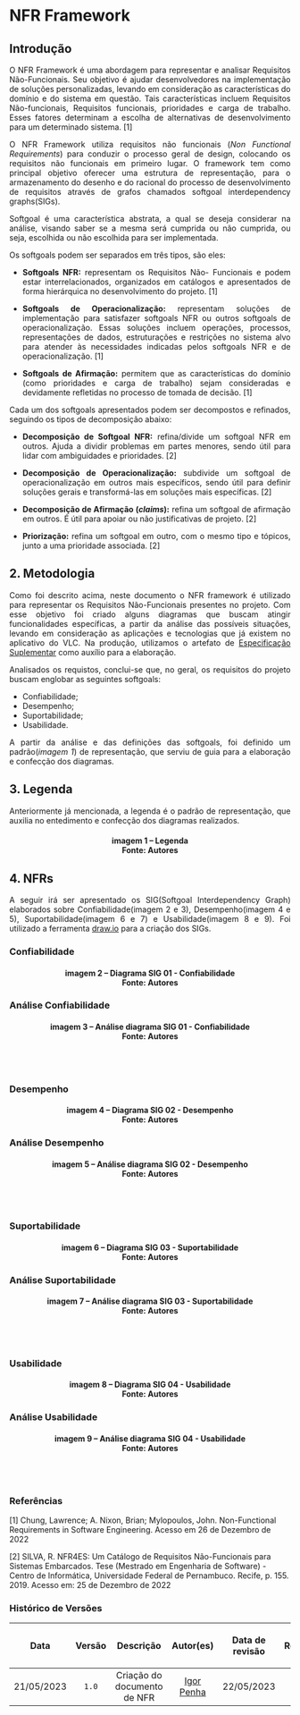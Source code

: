 <div class="body">

# NFR Framework

## <a>Introdução</a>

<div align="justify">

O NFR Framework é uma abordagem para representar e analisar Requisitos Não-Funcionais. Seu objetivo é ajudar desenvolvedores na implementação de soluções personalizadas, levando em consideração as características do domínio e do sistema em questão. Tais características incluem Requisitos Não-funcionais, Requisitos funcionais, prioridades e carga de trabalho. Esses fatores determinam a escolha de alternativas de desenvolvimento para um determinado sistema. [1]

O NFR Framework utiliza requisitos não funcionais (*Non Functional Requirements*) para conduzir o processo geral de design, colocando os requisitos não funcionais em primeiro lugar. O framework tem como principal objetivo oferecer uma estrutura de representação, para o armazenamento do desenho e do racional do processo de desenvolvimento de requisitos através de grafos chamados softgoal interdependency graphs(SIGs).

Softgoal é uma característica abstrata, a qual se deseja considerar na análise, visando saber se a mesma será cumprida ou não cumprida, ou seja, escolhida ou não escolhida para ser implementada.

Os softgoals podem ser separados em três tipos, são eles:

* **Softgoals NFR:** representam os Requisitos Não- Funcionais e podem estar interrelacionados, organizados em catálogos e apresentados de forma hierárquica no desenvolvimento do projeto. [1]

* **Softgoals de Operacionalização:** representam soluções de implementação para satisfazer softgoals NFR ou outros softgoals de operacionalização. Essas soluções incluem operações, processos, representações de dados, estruturações e restrições no sistema alvo para atender às necessidades indicadas pelos softgoals NFR e de operacionalização. [1]

* **Softgoals de Afirmação:** permitem que as características do domínio (como prioridades e carga de trabalho) sejam consideradas e devidamente refletidas no processo de tomada de decisão. [1]

Cada um dos softgoals apresentados podem ser decompostos e refinados, seguindo os tipos de decomposição abaixo:

* **Decomposição de Softgoal NFR:** refina/divide um softgoal NFR em outros. Ajuda a dividir problemas em partes menores, sendo útil para lidar com ambiguidades e prioridades. [2]

* **Decomposição de Operacionalização:** subdivide um softgoal de operacionalização em outros mais específicos, sendo útil para definir soluções gerais e transformá-las em soluções mais específicas. [2]

* **Decomposição de Afirmação (*claims*):** refina um softgoal de afirmação em outros. É útil para apoiar ou não justificativas de projeto. [2]
* **Priorização:** refina um softgoal em outro, com o mesmo tipo e tópicos, junto a uma prioridade associada. [2]

## 2. Metodologia

Como foi descrito acima, neste documento o NFR framework é utilizado para representar os Requisitos Não-Funcionais presentes no projeto. Com esse objetivo foi criado alguns diagramas que buscam atingir funcionalidades específicas, a partir da análise das possíveis situações, levando em consideração as aplicações e tecnologias que já existem no aplicativo do VLC. Na produção, utilizamos o artefato de <a href ="https://github.com/Requisitos-de-Software/2023.1-VLC/blob/master/docs/modelagem/especificacao_suplementar.md"> Especificação Suplementar</a> como auxílio para a elaboração. 

Analisados os requistos, conclui-se que, no geral, os requisitos do projeto buscam englobar as seguintes softgoals:

- Confiabilidade;
- Desempenho;
- Suportabilidade;
- Usabilidade.

A partir da análise e das definições das softgoals, foi definido um padrão(<i>imagem 1</i>) de representação, que serviu de guia para a elaboração e confecção dos diagramas.

## 3. Legenda
Anteriormente já mencionada, a legenda é o padrão de representação, que auxilia no entedimento e confecção dos diagramas realizados.


<figcaption align='center'>
 <h4> <b>imagem 1 – Legenda</b><br>
  Fonte: Autores </h4>
</figcaption>


## 4. NFRs

A seguir irá ser apresentado os SIG(Softgoal Interdependency Graph) elaborados sobre Confiabilidade(imagem 2 e 3), Desempenho(imagem 4 e 5), Suportabilidade(imagem 6 e 7) e Usabilidade(imagem 8 e 9). Foi utilizado a ferramenta <a href="https://app.diagrams.net">draw.io</a> para a criação dos SIGs.

### <a>Confiabilidade</a>

<figcaption align='center'>
 <h4> <b>imagem 2 – Diagrama SIG 01 - Confiabilidade</b><br>
  Fonte: Autores </h4>
</figcaption>

### <a>Análise Confiabilidade</a>


<figcaption align='center'>
 <h4> <b>imagem 3 – Análise diagrama SIG 01 - Confiabilidade </b><br>
  Fonte: Autores </h4>
</figcaption> <br><br>




### <a>Desempenho</a>

<figcaption align='center'>
 <h4> <b>imagem 4 – Diagrama SIG 02 - Desempenho</b><br>
  Fonte: Autores </h4>
</figcaption>

### <a>Análise Desempenho</a>

<figcaption align='center'>
 <h4> <b>imagem 5 – Análise diagrama SIG 02 - Desempenho </b><br>
  Fonte: Autores </h4>
</figcaption> <br><br>



 
### <a>Suportabilidade</a>

<figcaption align='center'>
 <h4> <b>imagem 6 – Diagrama SIG 03 - Suportabilidade</b><br>
  Fonte: Autores </h4>
</figcaption>

### <a>Análise Suportabilidade</a>

<figcaption align='center'>
 <h4> <b>imagem 7 – Análise diagrama SIG 03 - Suportabilidade </b><br>
  Fonte: Autores </h4>
</figcaption> <br><br>



### <a>Usabilidade</a>

<figcaption align='center'>
 <h4> <b>imagem 8 – Diagrama SIG 04 - Usabilidade</b><br>
  Fonte: Autores </h4>
</figcaption>

### <a>Análise Usabilidade</a>

<figcaption align='center'>
 <h4> <b>imagem 9 – Análise diagrama SIG 04 - Usabilidade </b><br>
  Fonte: Autores </h4>
</figcaption> <br><br>

</div>

### Referências
[1] Chung, Lawrence; A. Nixon, Brian; Mylopoulos, John. Non-Functional Requirements in Software Engineering. Acesso em 26 de Dezembro de 2022

[2] SILVA, R. NFR4ES: Um Catálogo de Requisitos Não-Funcionais para Sistemas Embarcados. Tese (Mestrado em Engenharia de Software) - Centro de Informática, Universidade Federal de Pernambuco. Recife, p. 155. 2019. Acesso em: 25 de Dezembro de 2022

### Histórico de Versões

| <p align="center">Data</p> | <p align="center">Versão</p> | <p align="center">Descrição</p> | <p align="center">Autor(es)</p> | <p align="center">Data de revisão</p> | <p align="center">Revisor(es)</p> |
| :--:       | :----: | :-------: | :---: | :-------------: | :-----: |
| 21/05/2023 | `1.0`  | Criação do documento de NFR | [Igor Penha](https://github.com/igorpenhaa)  | 22/05/2023 | [Lucas Gobbi](https://github.com/lucasbergholz) |

</div>
